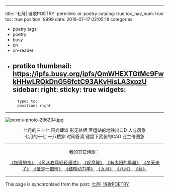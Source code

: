 
---
title: '七月| 诗歌POETRY'
permlink: or-poetry
catalog: true
toc_nav_num: true
toc: true
position: 9999
date: 2018-07-17 02:05:18
categories:
- poetry
tags:
- poetry
- busy
- cn
- cn-reader
- protiko
thumbnail: https://ipfs.busy.org/ipfs/QmWHEXTGtMc9FwkHHwLRQkDnG56fctC93AKvHisLA3xpzU
sidebar:
    right:
        sticky: true
widgets:
    -
        type: toc
        position: right
---


![pexels-photo-296234.jpg](https://ipfs.busy.org/ipfs/QmWHEXTGtMc9FwkHHwLRQkDnG56fctC93AKvHisLA3xpzU)

<center>
七月的三十七
阳光肆溢
影无处栖
客运站的地铁出口D
人与风急
</center>

<center>
七月的十七
十八楼抑
时间答滴
键盘下武装的CAD
业主催图急
</center>

---
<center>
我的其它诗歌：

[《加班的夜》](https://steemit.com/poetry/@yellowbird/4a4cze)
[《风从右耳轻轻语过》](https://steemit.com/cn/@yellowbird/6zqfsb-or)
[《叹息城》](https://steemit.com/cn/@yellowbird/4vs3mv-or)
[《有太阳的早晨》](https://steemit.com/cn/@yellowbird/6wdryb-or)
[《冬天来了》](https://steemit.com/cn/@yellowbird/3oaqad-or)
[《爱是一把枪》](https://steemit.com/cn/@yellowbird/2thg9j)
[《结构动力学》](https://steemit.com/cn/@yellowbird/5gu9da)
[《九月》](https://steemit.com/cn/@yellowbird/vqesq-or)
[《八月》](https://steemit.com/cn/@yellowbird/2dbak8-or)
[《秋》](https://steemit.com/cn/@yellowbird/or)
</center>

- - -

This page is synchronized from the post: [七月| 诗歌POETRY](https://steemit.com/@yellowbird/or-poetry)
